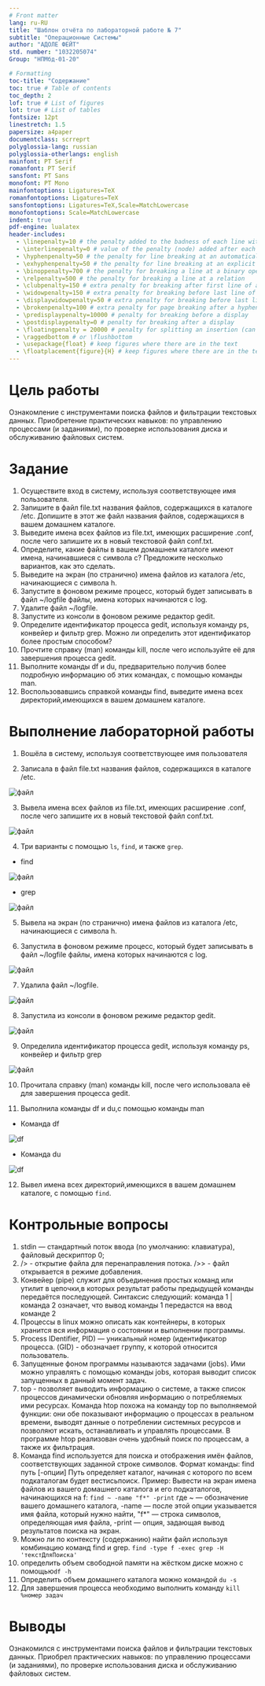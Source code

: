 ```yaml
---
# Front matter
lang: ru-RU
title: "Шаблон отчёта по лабораторной работе № 7"
subtitle: "Операционные Системы"
author: "АДОЛЕ ФЕЙТ"
std. number: "1032205074"
Group: "НПМбд-01-20"

# Formatting
toc-title: "Содержание"
toc: true # Table of contents
toc_depth: 2
lof: true # List of figures
lot: true # List of tables
fontsize: 12pt
linestretch: 1.5
papersize: a4paper
documentclass: scrreprt
polyglossia-lang: russian
polyglossia-otherlangs: english
mainfont: PT Serif
romanfont: PT Serif
sansfont: PT Sans
monofont: PT Mono
mainfontoptions: Ligatures=TeX
romanfontoptions: Ligatures=TeX
sansfontoptions: Ligatures=TeX,Scale=MatchLowercase
monofontoptions: Scale=MatchLowercase
indent: true
pdf-engine: lualatex
header-includes:
  - \linepenalty=10 # the penalty added to the badness of each line within a paragraph (no associated penalty node) Increasing the value makes tex try to have fewer lines in the paragraph.
  - \interlinepenalty=0 # value of the penalty (node) added after each line of a paragraph.
  - \hyphenpenalty=50 # the penalty for line breaking at an automatically inserted hyphen
  - \exhyphenpenalty=50 # the penalty for line breaking at an explicit hyphen
  - \binoppenalty=700 # the penalty for breaking a line at a binary operator
  - \relpenalty=500 # the penalty for breaking a line at a relation
  - \clubpenalty=150 # extra penalty for breaking after first line of a paragraph
  - \widowpenalty=150 # extra penalty for breaking before last line of a paragraph
  - \displaywidowpenalty=50 # extra penalty for breaking before last line before a display math
  - \brokenpenalty=100 # extra penalty for page breaking after a hyphenated line
  - \predisplaypenalty=10000 # penalty for breaking before a display
  - \postdisplaypenalty=0 # penalty for breaking after a display
  - \floatingpenalty = 20000 # penalty for splitting an insertion (can only be split footnote in standard LaTeX)
  - \raggedbottom # or \flushbottom
  - \usepackage{float} # keep figures where there are in the text
  - \floatplacement{figure}{H} # keep figures where there are in the text
---
```


# Цель работы

Ознакомление с инструментами поиска файлов и фильтрации текстовых данных. Приобретение практических навыков: по управлению процессами (и заданиями), по проверке использования диска и обслуживанию файловых систем.

# Задание

1. Осуществите вход в систему, используя соответствующее имя пользователя.
2. Запишите в файл file.txt названия файлов, содержащихся в каталоге /etc.
Допишите в этот же файл названия файлов, содержащихся в вашем домашнем каталоге.
3. Выведите имена всех файлов из file.txt, имеющих расширение .conf, после чего запишите их в новый текстовой файл conf.txt.
4. Определите, какие файлы в вашем домашнем каталоге имеют имена, начинавшиеся с символа c? Предложите несколько вариантов, как это сделать.
5. Выведите на экран (по странично) имена файлов из каталога /etc, начинающиеся с символа h.
6. Запустите в фоновом режиме процесс, который будет записывать в файл
~/logfile файлы, имена которых начинаются с log.
7. Удалите файл ~/logfile.
8. Запустите из консоли в фоновом режиме редактор gedit.
9. Определите идентификатор процесса gedit, используя команду ps, конвейер и фильтр grep. Можно ли определить этот идентификатор более простым способом?
10. Прочтите справку (man) команды kill, после чего используйте её для завершения процесса gedit.
11. Выполните команды df и du, предварительно получив более подробную информацию об этих командах, с помощью команды man.
12. Воспользовавшись справкой команды find, выведите имена всех директорий,имеющихся в вашем домашнем каталоге.


# Выполнение лабораторной работы
1. Вошёла в систему, используя соответствующее имя пользователя

2. Записала в файл file.txt названия файлов, содержащихся в каталоге /etc.

![файл](image/a.jpg)

3.  Вывела имена всех файлов из file.txt, имеющих расширение .conf, после чего запишите их в новый текстовой файл conf.txt.

![файл](image/b.jpg)

4. Три варианты с помощью ``ls``, ``find``, и также ``grep``.
- find 

![файл](image/c.jpg)

- grep

![файл](image/d.jpg)

5. Вывела на экран (по странично) имена файлов из каталога /etc, начинающиеся с символа h.

6. Запустила в фоновом режиме процесс, который будет записывать в файл ~/logfile файлы, имена которых начинаются с log.

![файл](image/f.jpg)

7. Удалила файл ~/logfile.

![файл](image/g.jpg)

8. Запустила из консоли в фоновом режиме редактор gedit.

![файл](image/h.jpg)

9. Определила идентификатор процесса gedit, используя команду ps, конвейер и фильтр grep

![файл](image/i.jpg)

10. Прочитала справку (man) команды kill, после чего использовала её для завершения процесса gedit.

11. Выполнила команды df и du,с помощью команды man
- Команда df

![df](image/k.jpg)

- Команда du

 ![df](image/l.jpg)
 
 12. Вывел имена всех директорий,имеющихся в вашем домашнем каталоге, с помощью ``find``.


# Контрольные вопросы

1. stdin — стандартный поток ввода (по умолчанию: клавиатура), файловый дескриптор 0;
2. /> - открытие файла для перенаправления потока.
   />> - файл открывается в режиме добавления.
3. Конвейер (pipe) служит для объединения простых команд или утилит в цепочки,в которых результат работы предыдущей команды передаётся последующей. Синтаксис следующий:
команда 1 | команда 2
означает, что вывод команды 1 передастся на ввод команде 2
4.  Процессы в linux можно описать как контейнеры, в которых хранится вся информация о состоянии и выполнении программы. 
5. Process IDentifier, PID) — уникальный номер (идентификатор процесса. (GID) - обозначает группу, к которой относится пользователь.
6. Запущенные фоном программы называются задачами (jobs). Ими можно управлять с помощью команды jobs, которая выводит список запущенных в данный момент задач.
7. top - позволяет выводить информацию о системе, а также список процессов динамически обновляя информацию о потребляемых ими ресурсах.
Команда htop похожа на команду top по выполняемой функции: они обе показывают информацию о процессах в реальном времени, выводят данные о потреблении системных ресурсов и позволяют искать, останавливать и управлять процессами.
В программе htop реализован очень удобный поиск по процессам, а также их фильтрация.
8. Команда find используется для поиска и отображения имён файлов, соответствующих заданной строке символов.
Формат команды:
find путь [-опции]
Путь определяет каталог, начиная с которого по всем подкаталогам будет вестисьпоиск.
Пример:
Вывести на экран имена файлов из вашего домашнего каталога и его подкаталогов, начинающихся на f:
``find ~ -name "f*" -print``
где ~ — обозначение вашего домашнего каталога, -name — после этой опции указывается имя файла, который нужно найти, "f*" — строка символов, определяющая имя файла, -print — опция, задающая вывод результатов поиска на экран.
9. Можно ли по контексту (содержанию) найти файл используя комбинацию команд find и grep. ``find -type f -exec grep -H 'текстДляПоиска' ``
10. определить объем свободной памяти на жёстком диске можно с помощью``df -h``
11. Определить объем домашнего каталога можно командой ``du -s``
12. Для завершения процесса необходимо выполнить команду
``kill %номер задач``

# Выводы

Ознакомился с инструментами поиска файлов и фильтрации текстовых данных. Приобрел практических навыков: по управлению процессами (и заданиями), по проверке использования диска и обслуживанию файловых систем.
